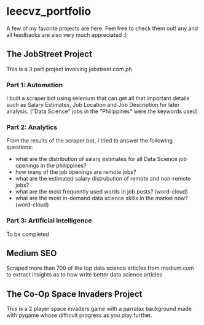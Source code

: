 # leecvz_portfolio
A few of my favorite projects are here. Feel free to check them out! any and all feedbacks are also very much appreciated :)

## The JobStreet Project

This is a 3 part project involving jobstreet.com.ph

### Part 1: Automation

I built a scraper bot using selenium that can get all that important details such as Salary Estimates, Job Location and Job Description for later analysis. 
("Data Science" jobs in the "Philippines" were the keywords used)


### Part 2: Analytics

From the results of the scraper bot, I tried to answer the following questions: 
- what are the distribution of salary estimates for all Data Science job openings in the philippines?
- how many of the job openings are remote jobs?
- what are the estimated salary distrubution of remote and non-remote jobs?
- what are the most frequently used words in job posts? (word-cloud)
- what are the most in-demand data science skills in the market now? (word-cloud)

### Part 3: Artificial Intelligence

To be completed

## Medium SEO

Scraped more than 700 of the top data science articles from medium.com to extract insights as to how write better data science articles

## The Co-Op Space Invaders Project

This is a 2 player space invaders game with a parralax background made with pygame whose difficult progress as you play further.
